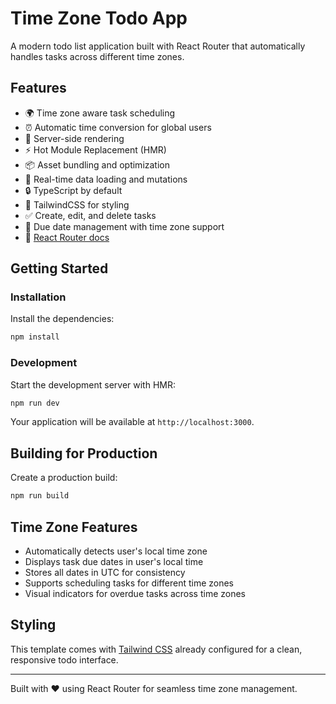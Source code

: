 # Time Zone Todo App

A modern todo list application built with React Router that automatically handles tasks across different time zones.

## Features

- 🌍 Time zone aware task scheduling
- ⏰ Automatic time conversion for global users
- 🚀 Server-side rendering
- ⚡️ Hot Module Replacement (HMR)
- 📦 Asset bundling and optimization
- 🔄 Real-time data loading and mutations
- 🔒 TypeScript by default
- 🎉 TailwindCSS for styling
- ✅ Create, edit, and delete tasks
- 📅 Due date management with time zone support
- 📖 [React Router docs](https://reactrouter.com/)

## Getting Started

### Installation

Install the dependencies:

```bash
npm install
```

### Development

Start the development server with HMR:

```bash
npm run dev
```

Your application will be available at `http://localhost:3000`.

## Building for Production

Create a production build:

```bash
npm run build
```

## Time Zone Features

- Automatically detects user's local time zone
- Displays task due dates in user's local time
- Stores all dates in UTC for consistency
- Supports scheduling tasks for different time zones
- Visual indicators for overdue tasks across time zones

## Styling

This template comes with [Tailwind CSS](https://tailwindcss.com/) already configured for a clean, responsive todo interface.

---

Built with ❤️ using React Router for seamless time zone management.
